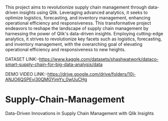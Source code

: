 This project aims to revolutionize supply chain management through data-driven insights using   Qlik. Leveraging advanced analytics, it seeks to optimize logistics, forecasting, and inventory management, enhancing operational efficiency and responsiveness. 
This transformative project endeavors to reshape the landscape of supply chain management by harnessing the power of Qlik's data-driven insights. Employing cutting-edge analytics, it strives to revolutionize key facets such as logistics, forecasting, and inventory management, with the overarching goal of elevating operational efficiency and responsiveness to new heights.


DATASET LINK:-https://www.kaggle.com/datasets/shashwatwork/dataco-smart-supply-chain-for-big-data-analysis/data


DEMO VIDEO LINK:-https://drive.google.com/drive/folders/10i-ANJO6QSPEvi30QMGYjmYv_0wUuCHg

# Supply-Chain-Management
Data-Driven Innovations in Supply Chain Management with Qlik  Insights

